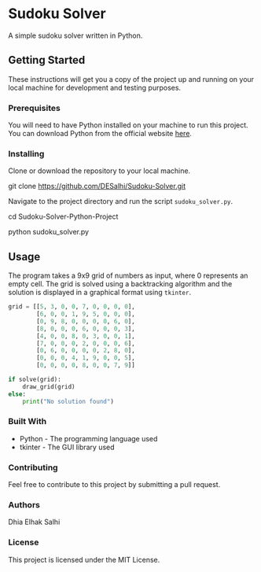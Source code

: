 # Sudoku Solver

A simple sudoku solver written in Python.

## Getting Started

These instructions will get you a copy of the project up and running on your local machine for development and testing purposes.

### Prerequisites

You will need to have Python installed on your machine to run this project. You can download Python from the official website [here](https://www.python.org/downloads/).

### Installing

Clone or download the repository to your local machine.

git clone https://github.com/DESalhi/Sudoku-Solver.git

Navigate to the project directory and run the script `sudoku_solver.py`.

cd Sudoku-Solver-Python-Project

python sudoku_solver.py

## Usage

The program takes a 9x9 grid of numbers as input, where 0 represents an empty cell. The grid is solved using a backtracking algorithm and the solution is displayed in a graphical format using `tkinter`.

```python
grid = [[5, 3, 0, 0, 7, 0, 0, 0, 0],
        [6, 0, 0, 1, 9, 5, 0, 0, 0],
        [0, 9, 8, 0, 0, 0, 0, 6, 0],
        [8, 0, 0, 0, 6, 0, 0, 0, 3],
        [4, 0, 0, 8, 0, 3, 0, 0, 1],
        [7, 0, 0, 0, 2, 0, 0, 0, 6],
        [0, 6, 0, 0, 0, 0, 2, 8, 0],
        [0, 0, 0, 4, 1, 9, 0, 0, 5],
        [0, 0, 0, 0, 8, 0, 0, 7, 9]]

if solve(grid):
    draw_grid(grid)
else:
    print("No solution found")
```

### Built With
- Python - The programming language used
- tkinter - The GUI library used

### Contributing
Feel free to contribute to this project by submitting a pull request.

### Authors
Dhia Elhak Salhi

### License
This project is licensed under the MIT License.
